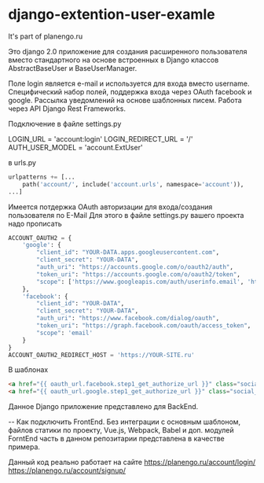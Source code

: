 # django-extention-user-examle
It's part of planengo.ru

Это django 2.0 приложение для создания расширенного пользователя вместо стандартного на основе встроенных в Django классов AbstractBaseUser и BaseUserManager.

Поле login является e-mail и используется для входа вместо username.
Специфический набор полей, поддержка входа через OAuth facebook и google.
Рассылка уведомлений на основе шаблонных писем.
Работа через API Django Rest Frameworks.

Подключение в файле settings.py

LOGIN_URL = 'account:login'
LOGIN_REDIRECT_URL = '/'
AUTH_USER_MODEL = 'account.ExtUser'

в urls.py
```python
urlpatterns += [...
    path('account/', include('account.urls', namespace='account')),
...]
```

Имеется потдержка OAuth авторизации для входа/создания пользователя по E-Mail
Для этого в файле settings.py вашего проекта надо прописать 

```python
ACCOUNT_OAUTH2 = {
    'google': {
        "client_id": "YOUR-DATA.apps.googleusercontent.com",
        "client_secret": "YOUR-DATA",
        "auth_uri": "https://accounts.google.com/o/oauth2/auth",
        "token_uri": "https://accounts.google.com/o/oauth2/token",
        "scope": ['https://www.googleapis.com/auth/userinfo.email', 'https://www.googleapis.com/auth/userinfo.profile']
    },
    'facebook': {
        "client_id": "YOUR-DATA",
        "client_secret": "YOUR-DATA",
        "auth_uri": "https://www.facebook.com/dialog/oauth",
        "token_uri": "https://graph.facebook.com/oauth/access_token",
        "scope": 'email'
    }
}
ACCOUNT_OAUTH2_REDIRECT_HOST = 'https://YOUR-SITE.ru'
```

В шаблонах 
```html
<a href="{{ oauth_url.facebook.step1_get_authorize_url }}" class="social__soc social__soc_fb"></a>
<a href="{{ oauth_url.google.step1_get_authorize_url }}" class="social__soc social__soc_gplus"></a>
```

Данное Django приложение представлено для BackEnd.


--
Как подключить FrontEnd.
Без интеграции с основным шаблоном, файлов статики по проекту, Vue.js, Webpack, Babel и доп. модулей ForntEnd часть в данном репозитарии представлена в качестве примера. 


Данный код реально работает на сайте 
https://planengo.ru/account/login/
https://planengo.ru/account/signup/

